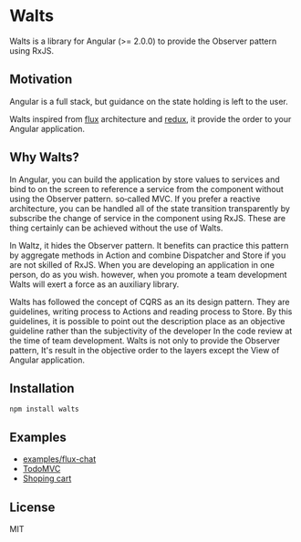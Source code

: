 # Walts
Walts is a library for Angular (>= 2.0.0) to provide the Observer pattern using RxJS.

## Motivation
Angular is a full stack, but guidance on the state holding is left to the user.

Walts inspired from [flux](https://facebook.github.io/flux/) architecture and [redux](http://redux.js.org/), it provide the order to your Angular application.

## Why Walts?

In Angular, you can build the application by store values to services and bind to on the screen to reference a service from the component without using the Observer pattern. so‐called MVC. If you prefer a reactive architecture, you can be handled all of the state transition transparently by subscribe the change of service in the component using RxJS. These are thing certainly can be achieved without the use of Walts.

In Waltz, it hides the Observer pattern. It benefits can practice this pattern by aggregate methods in Action and combine Dispatcher and Store if you are not skilled of RxJS. When you are developing an application in one person, do as you wish. however, when you promote a team development Walts will exert a force as an auxiliary library.

Walts has followed the concept of CQRS as an its design pattern. They are guidelines, writing process to Actions and reading process to Store. By this guidelines, it is possible to point out the description place as an objective guideline rather than the subjectivity of the developer In the code review at the time of team development. Walts is not only to provide the Observer pattern, It's result in the objective order to the layers except the View of Angular application.

## Installation

```
npm install walts
```

## Examples

- [examples/flux-chat](https://github.com/crescware/walts/tree/master/examples/flux-chat)
- [TodoMVC](https://github.com/armorik83/comparing-ng2-redux-and-walts/tree/master/examples/walts)
- [Shoping cart](https://github.com/armorik83/walts-flux-comparison)

## License

MIT
